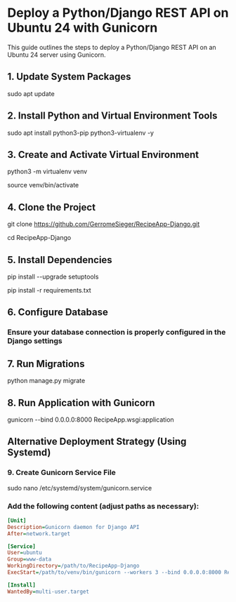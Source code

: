 # Deploy a Python/Django REST API on Ubuntu 24 with Gunicorn

This guide outlines the steps to deploy a Python/Django REST API on an Ubuntu 24 server using Gunicorn.

## 1. Update System Packages

sudo apt update

## 2. Install Python and Virtual Environment Tools

sudo apt install python3-pip python3-virtualenv -y

## 3. Create and Activate Virtual Environment

python3 -m virtualenv venv

source venv/bin/activate

## 4. Clone the Project

git clone https://github.com/GerromeSieger/RecipeApp-Django.git

cd RecipeApp-Django

## 5. Install Dependencies

pip install --upgrade setuptools

pip install -r requirements.txt

## 6. Configure Database

### Ensure your database connection is properly configured in the Django settings

## 7. Run Migrations

python manage.py migrate

## 8. Run Application with Gunicorn

gunicorn --bind 0.0.0.0:8000 RecipeApp.wsgi:application

## Alternative Deployment Strategy (Using Systemd)

### 9. Create Gunicorn Service File

sudo nano /etc/systemd/system/gunicorn.service

### Add the following content (adjust paths as necessary):

```ini
[Unit]
Description=Gunicorn daemon for Django API
After=network.target

[Service]
User=ubuntu
Group=www-data
WorkingDirectory=/path/to/RecipeApp-Django
ExecStart=/path/to/venv/bin/gunicorn --workers 3 --bind 0.0.0.0:8000 RecipeApp.wsgi:application

[Install]
WantedBy=multi-user.target